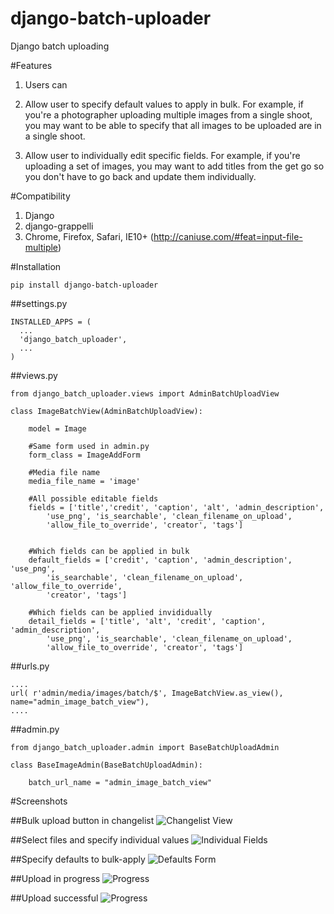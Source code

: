 # django-batch-uploader
Django batch uploading

#Features

1. Users can 

2. Allow user to specify default values to apply in bulk. For example, if 
you're a photographer uploading multiple images from a single shoot, you may
want to be able to specify that all images to be uploaded are in a single shoot.

3. Allow user to individually edit specific fields. For example, if you're 
uploading a set of images, you may want to add titles from the get go so you
don't have to go back and update them individually.

#Compatibility

1. Django 
2. django-grappelli
3. Chrome, Firefox, Safari, IE10+ (http://caniuse.com/#feat=input-file-multiple)

#Installation

    pip install django-batch-uploader

##settings.py

    INSTALLED_APPS = (
      ...  
      'django_batch_uploader',    
      ...
    )

##views.py

    from django_batch_uploader.views import AdminBatchUploadView

    class ImageBatchView(AdminBatchUploadView):      
      
        model = Image

        #Same form used in admin.py
        form_class = ImageAddForm

        #Media file name
        media_file_name = 'image'

        #All possible editable fields
        fields = ['title','credit', 'caption', 'alt', 'admin_description', 
            'use_png', 'is_searchable', 'clean_filename_on_upload', 
            'allow_file_to_override', 'creator', 'tags']


        #Which fields can be applied in bulk
        default_fields = ['credit', 'caption', 'admin_description', 'use_png', 
            'is_searchable', 'clean_filename_on_upload', 'allow_file_to_override', 
            'creator', 'tags']

        #Which fields can be applied invididually
        detail_fields = ['title', 'alt', 'credit', 'caption', 'admin_description', 
            'use_png', 'is_searchable', 'clean_filename_on_upload', 
            'allow_file_to_override', 'creator', 'tags']
    

##urls.py
  
    ....
    url( r'admin/media/images/batch/$', ImageBatchView.as_view(), name="admin_image_batch_view"),     
    ....


##admin.py
  
    from django_batch_uploader.admin import BaseBatchUploadAdmin

    class BaseImageAdmin(BaseBatchUploadAdmin):

        batch_url_name = "admin_image_batch_view"

#Screenshots

##Bulk upload button in changelist
![Changelist View](https://raw.github.com/ninapavlich/django-batch-uploader/master/docs/screenshots/changelist_view.png)        

##Select files and specify individual values
![Individual Fields](https://raw.github.com/ninapavlich/django-batch-uploader/master/docs/screenshots/specify_individual_fields.png)        

##Specify defaults to bulk-apply
![Defaults Form](https://raw.github.com/ninapavlich/django-batch-uploader/master/docs/screenshots/specify_bulk_defaults.png)        

##Upload in progress
![Progress](https://raw.github.com/ninapavlich/django-batch-uploader/master/docs/screenshots/see_progress.png)        

##Upload successful
![Progress](https://raw.github.com/ninapavlich/django-batch-uploader/master/docs/screenshots/results.png)        
